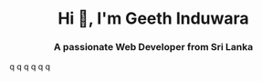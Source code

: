 <h1 align="center">Hi 👋, I'm Geeth Induwara</h1>
<h3 align="center">A passionate Web Developer from Sri Lanka</h3>

q
q
q
q
q
q
